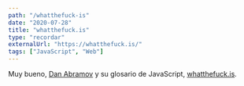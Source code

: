 ```yaml
---
path: "/whatthefuck-is"
date: "2020-07-28"
title: "whatthefuck.is"
type: "recordar"
externalUrl: "https://whatthefuck.is/"
tags: ["JavaScript", "Web"]
---
```


Muy bueno, [Dan Abramov](https://overreacted.io/) y su glosario de JavaScript, [whatthefuck.is](https://whatthefuck.is/).